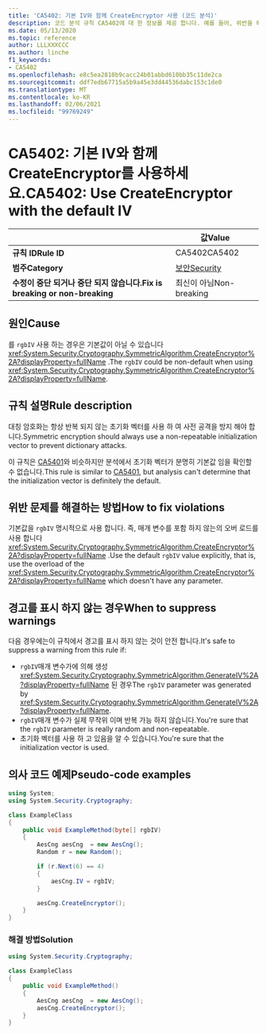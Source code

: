 ```yaml
---
title: 'CA5402: 기본 IV와 함께 CreateEncryptor 사용 (코드 분석)'
description: 코드 분석 규칙 CA5402에 대 한 정보를 제공 합니다. 예를 들어, 위반을 해결 하는 방법, 위반 하는 경우를 포함 합니다.
ms.date: 05/13/2020
ms.topic: reference
author: LLLXXXCCC
ms.author: linche
f1_keywords:
- CA5402
ms.openlocfilehash: e8c5ea2810b9cacc24b01abbd610bb35c11de2ca
ms.sourcegitcommit: ddf7edb67715a5b9a45e3dd44536dabc153c1de0
ms.translationtype: MT
ms.contentlocale: ko-KR
ms.lasthandoff: 02/06/2021
ms.locfileid: "99769249"
---
```

# <a name="ca5402-use-createencryptor-with-the-default-iv"></a><span data-ttu-id="990d7-103">CA5402: 기본 IV와 함께 CreateEncryptor를 사용하세요.</span><span class="sxs-lookup"><span data-stu-id="990d7-103">CA5402: Use CreateEncryptor with the default IV</span></span>

| | <span data-ttu-id="990d7-104">값</span><span class="sxs-lookup"><span data-stu-id="990d7-104">Value</span></span> |
|-|-|
| <span data-ttu-id="990d7-105">**규칙 ID**</span><span class="sxs-lookup"><span data-stu-id="990d7-105">**Rule ID**</span></span> |<span data-ttu-id="990d7-106">CA5402</span><span class="sxs-lookup"><span data-stu-id="990d7-106">CA5402</span></span>|
| <span data-ttu-id="990d7-107">**범주**</span><span class="sxs-lookup"><span data-stu-id="990d7-107">**Category**</span></span> |[<span data-ttu-id="990d7-108">보안</span><span class="sxs-lookup"><span data-stu-id="990d7-108">Security</span></span>](security-warnings.md)|
| <span data-ttu-id="990d7-109">**수정이 중단 되거나 중단 되지 않습니다.**</span><span class="sxs-lookup"><span data-stu-id="990d7-109">**Fix is breaking or non-breaking**</span></span> |<span data-ttu-id="990d7-110">최신이 아님</span><span class="sxs-lookup"><span data-stu-id="990d7-110">Non-breaking</span></span>|

## <a name="cause"></a><span data-ttu-id="990d7-111">원인</span><span class="sxs-lookup"><span data-stu-id="990d7-111">Cause</span></span>

<span data-ttu-id="990d7-112">를 `rgbIV` 사용 하는 경우은 기본값이 아닐 수 있습니다 <xref:System.Security.Cryptography.SymmetricAlgorithm.CreateEncryptor%2A?displayProperty=fullName> .</span><span class="sxs-lookup"><span data-stu-id="990d7-112">The `rgbIV` could be non-default when using <xref:System.Security.Cryptography.SymmetricAlgorithm.CreateEncryptor%2A?displayProperty=fullName>.</span></span>

## <a name="rule-description"></a><span data-ttu-id="990d7-113">규칙 설명</span><span class="sxs-lookup"><span data-stu-id="990d7-113">Rule description</span></span>

<span data-ttu-id="990d7-114">대칭 암호화는 항상 반복 되지 않는 초기화 벡터를 사용 하 여 사전 공격을 방지 해야 합니다.</span><span class="sxs-lookup"><span data-stu-id="990d7-114">Symmetric encryption should always use a non-repeatable initialization vector to prevent dictionary attacks.</span></span>

<span data-ttu-id="990d7-115">이 규칙은 [CA5401](ca5401.md)와 비슷하지만 분석에서 초기화 벡터가 분명히 기본값 임을 확인할 수 없습니다.</span><span class="sxs-lookup"><span data-stu-id="990d7-115">This rule is similar to [CA5401](ca5401.md), but analysis can't determine that the initialization vector is definitely the default.</span></span>

## <a name="how-to-fix-violations"></a><span data-ttu-id="990d7-116">위반 문제를 해결하는 방법</span><span class="sxs-lookup"><span data-stu-id="990d7-116">How to fix violations</span></span>

<span data-ttu-id="990d7-117">기본값을 `rgbIV` 명시적으로 사용 합니다. 즉, 매개 변수를 포함 하지 않는의 오버 로드를 사용 합니다 <xref:System.Security.Cryptography.SymmetricAlgorithm.CreateEncryptor%2A?displayProperty=fullName> .</span><span class="sxs-lookup"><span data-stu-id="990d7-117">Use the default `rgbIV` value explicitly, that is, use the overload of the <xref:System.Security.Cryptography.SymmetricAlgorithm.CreateEncryptor%2A?displayProperty=fullName> which doesn't have any parameter.</span></span>

## <a name="when-to-suppress-warnings"></a><span data-ttu-id="990d7-118">경고를 표시 하지 않는 경우</span><span class="sxs-lookup"><span data-stu-id="990d7-118">When to suppress warnings</span></span>

<span data-ttu-id="990d7-119">다음 경우에는이 규칙에서 경고를 표시 하지 않는 것이 안전 합니다.</span><span class="sxs-lookup"><span data-stu-id="990d7-119">It's safe to suppress a warning from this rule if:</span></span>

- <span data-ttu-id="990d7-120">`rgbIV`매개 변수가에 의해 생성 <xref:System.Security.Cryptography.SymmetricAlgorithm.GenerateIV%2A?displayProperty=fullName> 된 경우</span><span class="sxs-lookup"><span data-stu-id="990d7-120">The `rgbIV` parameter was generated by <xref:System.Security.Cryptography.SymmetricAlgorithm.GenerateIV%2A?displayProperty=fullName>.</span></span>
- <span data-ttu-id="990d7-121">`rgbIV`매개 변수가 실제 무작위 이며 반복 가능 하지 않습니다.</span><span class="sxs-lookup"><span data-stu-id="990d7-121">You're sure that the `rgbIV` parameter is really random and non-repeatable.</span></span>
- <span data-ttu-id="990d7-122">초기화 벡터를 사용 하 고 있음을 알 수 있습니다.</span><span class="sxs-lookup"><span data-stu-id="990d7-122">You're sure that the initialization vector is used.</span></span>

## <a name="pseudo-code-examples"></a><span data-ttu-id="990d7-123">의사 코드 예제</span><span class="sxs-lookup"><span data-stu-id="990d7-123">Pseudo-code examples</span></span>

```csharp
using System;
using System.Security.Cryptography;

class ExampleClass
{
    public void ExampleMethod(byte[] rgbIV)
    {
        AesCng aesCng  = new AesCng();
        Random r = new Random();

        if (r.Next(6) == 4)
        {
            aesCng.IV = rgbIV;
        }

        aesCng.CreateEncryptor();
    }
}
```

### <a name="solution"></a><span data-ttu-id="990d7-124">해결 방법</span><span class="sxs-lookup"><span data-stu-id="990d7-124">Solution</span></span>

```csharp
using System.Security.Cryptography;

class ExampleClass
{
    public void ExampleMethod()
    {
        AesCng aesCng  = new AesCng();
        aesCng.CreateEncryptor();
    }
}
```
